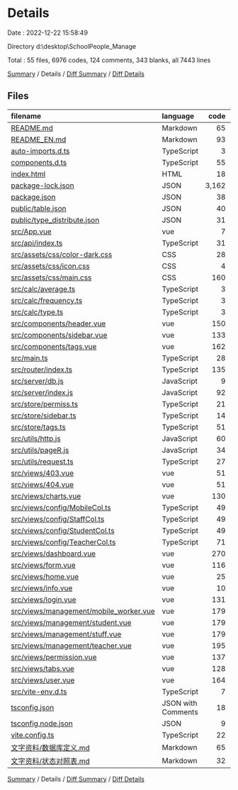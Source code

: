 # Details

Date : 2022-12-22 15:58:49

Directory d:\\desktop\\SchoolPeople_Manage

Total : 55 files,  6976 codes, 124 comments, 343 blanks, all 7443 lines

[Summary](results.md) / Details / [Diff Summary](diff.md) / [Diff Details](diff-details.md)

## Files
| filename | language | code | comment | blank | total |
| :--- | :--- | ---: | ---: | ---: | ---: |
| [README.md](/README.md) | Markdown | 65 | 0 | 18 | 83 |
| [README_EN.md](/README_EN.md) | Markdown | 93 | 0 | 27 | 120 |
| [auto-imports.d.ts](/auto-imports.d.ts) | TypeScript | 3 | 1 | 2 | 6 |
| [components.d.ts](/components.d.ts) | TypeScript | 55 | 3 | 3 | 61 |
| [index.html](/index.html) | HTML | 18 | 1 | 3 | 22 |
| [package-lock.json](/package-lock.json) | JSON | 3,162 | 0 | 1 | 3,163 |
| [package.json](/package.json) | JSON | 38 | 0 | 1 | 39 |
| [public/table.json](/public/table.json) | JSON | 40 | 0 | 0 | 40 |
| [public/type_distribute.json](/public/type_distribute.json) | JSON | 31 | 0 | 0 | 31 |
| [src/App.vue](/src/App.vue) | vue | 7 | 0 | 2 | 9 |
| [src/api/index.ts](/src/api/index.ts) | TypeScript | 31 | 2 | 5 | 38 |
| [src/assets/css/color-dark.css](/src/assets/css/color-dark.css) | CSS | 28 | 0 | 0 | 28 |
| [src/assets/css/icon.css](/src/assets/css/icon.css) | CSS | 4 | 0 | 0 | 4 |
| [src/assets/css/main.css](/src/assets/css/main.css) | CSS | 160 | 4 | 37 | 201 |
| [src/calc/average.ts](/src/calc/average.ts) | TypeScript | 3 | 9 | 1 | 13 |
| [src/calc/frequency.ts](/src/calc/frequency.ts) | TypeScript | 3 | 9 | 1 | 13 |
| [src/calc/type.ts](/src/calc/type.ts) | TypeScript | 3 | 10 | 3 | 16 |
| [src/components/header.vue](/src/components/header.vue) | vue | 150 | 4 | 6 | 160 |
| [src/components/sidebar.vue](/src/components/sidebar.vue) | vue | 133 | 0 | 10 | 143 |
| [src/components/tags.vue](/src/components/tags.vue) | vue | 162 | 0 | 16 | 178 |
| [src/main.ts](/src/main.ts) | TypeScript | 28 | 2 | 4 | 34 |
| [src/router/index.ts](/src/router/index.ts) | TypeScript | 135 | 1 | 4 | 140 |
| [src/server/db.js](/src/server/db.js) | JavaScript | 9 | 1 | 0 | 10 |
| [src/server/index.js](/src/server/index.js) | JavaScript | 92 | 8 | 10 | 110 |
| [src/store/permiss.ts](/src/store/permiss.ts) | TypeScript | 21 | 0 | 3 | 24 |
| [src/store/sidebar.ts](/src/store/sidebar.ts) | TypeScript | 14 | 0 | 2 | 16 |
| [src/store/tags.ts](/src/store/tags.ts) | TypeScript | 51 | 0 | 3 | 54 |
| [src/utils/http.js](/src/utils/http.js) | JavaScript | 60 | 51 | 13 | 124 |
| [src/utils/pageR.js](/src/utils/pageR.js) | JavaScript | 34 | 11 | 7 | 52 |
| [src/utils/request.ts](/src/utils/request.ts) | TypeScript | 27 | 2 | 7 | 36 |
| [src/views/403.vue](/src/views/403.vue) | vue | 51 | 0 | 4 | 55 |
| [src/views/404.vue](/src/views/404.vue) | vue | 51 | 0 | 4 | 55 |
| [src/views/charts.vue](/src/views/charts.vue) | vue | 130 | 0 | 5 | 135 |
| [src/views/config/MobileCol.ts](/src/views/config/MobileCol.ts) | TypeScript | 49 | 0 | 0 | 49 |
| [src/views/config/StaffCol.ts](/src/views/config/StaffCol.ts) | TypeScript | 49 | 0 | 0 | 49 |
| [src/views/config/StudentCol.ts](/src/views/config/StudentCol.ts) | TypeScript | 49 | 0 | 0 | 49 |
| [src/views/config/TeacherCol.ts](/src/views/config/TeacherCol.ts) | TypeScript | 71 | 0 | 0 | 71 |
| [src/views/dashboard.vue](/src/views/dashboard.vue) | vue | 270 | 0 | 25 | 295 |
| [src/views/form.vue](/src/views/form.vue) | vue | 116 | 0 | 5 | 121 |
| [src/views/home.vue](/src/views/home.vue) | vue | 25 | 0 | 2 | 27 |
| [src/views/info.vue](/src/views/info.vue) | vue | 10 | 0 | 3 | 13 |
| [src/views/login.vue](/src/views/login.vue) | vue | 131 | 0 | 7 | 138 |
| [src/views/management/mobile_worker.vue](/src/views/management/mobile_worker.vue) | vue | 179 | 1 | 12 | 192 |
| [src/views/management/student.vue](/src/views/management/student.vue) | vue | 179 | 1 | 12 | 192 |
| [src/views/management/stuff.vue](/src/views/management/stuff.vue) | vue | 179 | 1 | 12 | 192 |
| [src/views/management/teacher.vue](/src/views/management/teacher.vue) | vue | 195 | 1 | 14 | 210 |
| [src/views/permission.vue](/src/views/permission.vue) | vue | 137 | 0 | 11 | 148 |
| [src/views/tabs.vue](/src/views/tabs.vue) | vue | 128 | 0 | 5 | 133 |
| [src/views/user.vue](/src/views/user.vue) | vue | 164 | 0 | 11 | 175 |
| [src/vite-env.d.ts](/src/vite-env.d.ts) | TypeScript | 7 | 1 | 2 | 10 |
| [tsconfig.json](/tsconfig.json) | JSON with Comments | 18 | 0 | 1 | 19 |
| [tsconfig.node.json](/tsconfig.node.json) | JSON | 9 | 0 | 1 | 10 |
| [vite.config.ts](/vite.config.ts) | TypeScript | 22 | 0 | 1 | 23 |
| [文字资料/数据库定义.md](/%E6%96%87%E5%AD%97%E8%B5%84%E6%96%99/%E6%95%B0%E6%8D%AE%E5%BA%93%E5%AE%9A%E4%B9%89.md) | Markdown | 65 | 0 | 14 | 79 |
| [文字资料/状态对照表.md](/%E6%96%87%E5%AD%97%E8%B5%84%E6%96%99/%E7%8A%B6%E6%80%81%E5%AF%B9%E7%85%A7%E8%A1%A8.md) | Markdown | 32 | 0 | 3 | 35 |

[Summary](results.md) / Details / [Diff Summary](diff.md) / [Diff Details](diff-details.md)